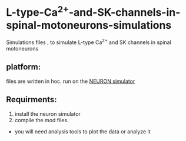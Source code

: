 # L-type-Ca<sup>2+</sup>-and-SK-channels-in-spinal-motoneurons-simulations
Simulations files , to simulate L-type Ca<sup>2+</sup> and SK channels in spinal motoneurons

## platform:
files are written in hoc. run on the [NEURON simulator](https://neuron.yale.edu/neuron/what_is_neuron)

## Requirments:
1. install the neuron simulator
2. compile the mod files.
* you will need analysis tools to plot the data or analyze it
